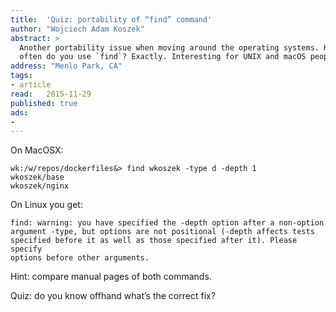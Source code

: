 ```yaml
---
title:	'Quiz: portability of “find” command'
author: "Wojciech Adam Koszek"
abstract: >
  Another portability issue when moving around the operating systems. How
  often do you use `find`? Exactly. Interesting for UNIX and macOS people.
address: "Menlo Park, CA"
tags:
- article
read:	2015-11-29
published: true
ads:
- 
---
```


On MacOSX:

~~~shell
wk:/w/repos/dockerfiles&> find wkoszek -type d -depth 1
wkoszek/base
wkoszek/nginx
~~~

On Linux you get:

~~~shell
find: warning: you have specified the -depth option after a non-option
argument -type, but options are not positional (-depth affects tests
specified before it as well as those specified after it). Please specify
options before other arguments.
~~~

Hint: compare manual pages of both commands.

Quiz: do you know offhand what’s the correct fix?
